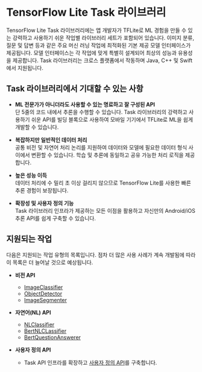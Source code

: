 # TensorFlow Lite Task 라이브러리

TensorFlow Lite Task 라이브러리에는 앱 개발자가 TFLite로 ML 경험을 만들 수 있는 강력하고 사용하기 쉬운 작업별 라이브러리 세트가 포함되어 있습니다. 이미지 분류, 질문 및 답변 등과 같은 주요 머신 러닝 작업에 최적화된 기본 제공 모델 인터페이스가 제공됩니다. 모델 인터페이스는 각 작업에 맞게 특별히 설계되어 최상의 성능과 유용성을 제공합니다. Task 라이브러리는 크로스 플랫폼에서 작동하며 Java, C++ 및 Swift에서 지원됩니다.

## Task 라이브러리에서 기대할 수 있는 사항

- **ML 전문가가 아니더라도 사용할 수 있는 명료하고 잘 구성된 API** <br> 단 5줄의 코드 내에서 추론을 수행할 수 있습니다. Task 라이브러리의 강력하고 사용하기 쉬운 API를 빌딩 블록으로 사용하여 모바일 기기에서 TFLite로 ML을 쉽게 개발할 수 있습니다.

- **복잡하지만 일반적인 데이터 처리** <br> 공통 비전 및 자연어 처리 논리를 지원하여 데이터와 모델에 필요한 데이터 형식 사이에서 변환할 수 있습니다. 학습 및 추론에 동일하고 공유 가능한 처리 로직을 제공합니다.

- **높은 성능 이득** <br> 데이터 처리에 수 밀리 초 이상 걸리지 않으므로 TensorFlow Lite를 사용한 빠른 추론 경험이 보장됩니다.

- **확장성 및 사용자 정의 기능**<br> Task 라이브러리 인프라가 제공하는 모든 이점을 활용하고 자신만의 Android/iOS 추론 API를 쉽게 구축할 수 있습니다.

## 지원되는 작업

다음은 지원되는 작업 유형의 목록입니다. 점차 더 많은 사용 사례가 계속 개발됨에 따라 이 목록은 더 늘어날 것으로 예상됩니다.

- **비전 API**

    - [ImageClassifier](image_classifier.md)
    - [ObjectDetector](object_detector.md)
    - [ImageSegmenter](image_segmenter.md)

- **자연어(NL) API**

    - [NLClassifier](nl_classifier.md)
    - [BertNLCLassifier](bert_nl_classifier.md)
    - [BertQuestionAnswerer](bert_question_answerer.md)

- **사용자 정의 API**

    - Task API 인프라를 확장하고 [사용자 정의 API](customized_task_api.md)를 구축합니다.
